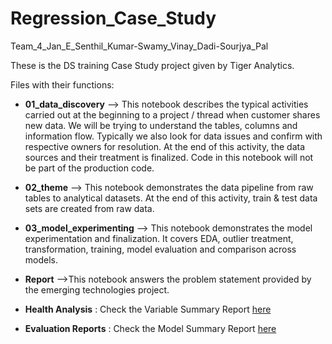 # Regression_Case_Study
Team_4_Jan_E_Senthil_Kumar-Swamy_Vinay_Dadi-Sourjya_Pal

These is the DS training Case Study project given by Tiger Analytics. 


Files with their functions:
- **01_data_discovery** --> This notebook describes the typical activities carried out  at the beginning to a project / thread when customer shares new data. We will be trying to understand the tables, columns and information flow. Typically we also look for data issues and confirm with respective owners for resolution. At the end of this activity, the data sources and their treatment is finalized. Code in this notebook will not be part of the production code.
- **02_theme** --> This notebook demonstrates the data pipeline from raw tables to analytical datasets. At the end of this activity, train & test data sets are created from raw data.
- **03_model_experimenting** --> This notebook demonstrates the model experimentation and finalization. It covers EDA, outlier treatment, transformation, training, model evaluation and comparison across models.
- **Report** -->This notebook answers the problem statement provided by the emerging technologies project.

- **Health Analysis** : Check the Variable Summary Report [here](https://drive.google.com/drive/folders/1WC8sZG6QrHUy5IjPaANnIdEWt6sfH7Dl?usp=sharing "Health Summary")
- **Evaluation Reports** : Check the Model Summary Report [here](https://drive.google.com/drive/folders/10UjGbdO998_Px9dy3wQFIISiJIboiX_I?usp=sharing "Model Reports")
